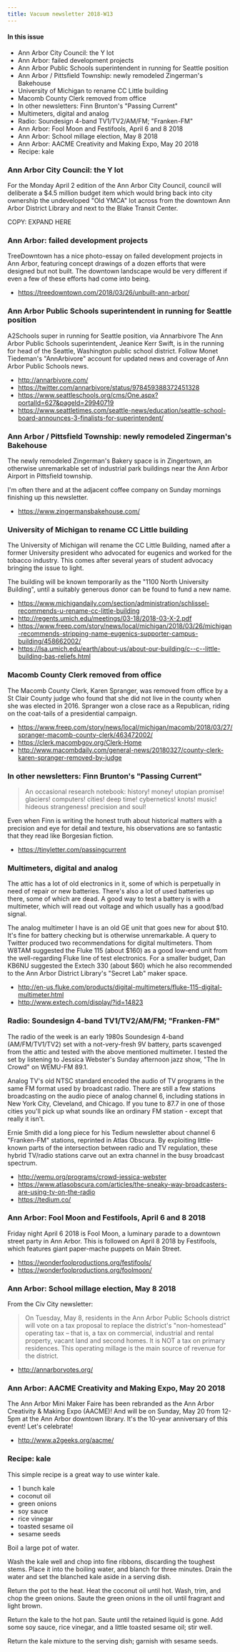 ```yaml
---
title: Vacuum newsletter 2018-W13
---
```


#### In this issue

* Ann Arbor City Council: the Y lot
* Ann Arbor: failed development projects
* Ann Arbor Public Schools superintendent in running for Seattle position
* Ann Arbor / Pittsfield Township: newly remodeled Zingerman's Bakehouse
* University of Michigan to rename CC Little building
* Macomb County Clerk removed from office
* In other newsletters: Finn Brunton's "Passing Current"
* Multimeters, digital and analog
* Radio: Soundesign 4-band TV1/TV2/AM/FM; "Franken-FM"
* Ann Arbor: Fool Moon and Festifools, April 6 and 8 2018
* Ann Arbor: School millage election, May 8 2018
* Ann Arbor: AACME Creativity and Making Expo, May 20 2018
* Recipe: kale

### Ann Arbor City Council: the Y lot

For the Monday April 2 edition of the Ann Arbor City Council, council
will deliberate a $4.5 million budget item which would bring back
into city ownership the undeveloped "Old YMCA" lot across from the
downtown Ann Arbor District Library and next to the Blake Transit Center.

COPY: EXPAND HERE

### Ann Arbor: failed development projects

TreeDowntown has a nice photo-essay on failed development projects in
Ann Arbor, featuring concept drawings of a dozen efforts that were
designed but not built. The downtown landscape would be very different
if even a few of these efforts had come into being.

* https://treedowntown.com/2018/03/26/unbuilt-ann-arbor/

### Ann Arbor Public Schools superintendent in running for Seattle position

A2Schools super in running for Seattle position, via Annarbivore
The Ann Arbor Public Schools superintendent, Jeanice Kerr Swift,
is in the running for head of the Seattle, Washington public 
school district. Follow Monet Tiedeman's "AnnArbivore" account
for updated news and coverage of Ann Arbor Public Schools news.

* http://annarbivore.com/
* https://twitter.com/annarbivore/status/978459388372451328
* https://www.seattleschools.org/cms/One.aspx?portalId=627&pageId=29940719
* https://www.seattletimes.com/seattle-news/education/seattle-school-board-announces-3-finalists-for-superintendent/

### Ann Arbor / Pittsfield Township: newly remodeled Zingerman's Bakehouse

The newly remodeled Zingerman's Bakery space is in Zingertown, an
otherwise unremarkable set of industrial park buildings near the 
Ann Arbor Airport in Pittsfield township.

I'm often there and at the adjacent coffee company on Sunday mornings
finishing up this newsletter.

* https://www.zingermansbakehouse.com/

### University of Michigan to rename CC Little building

The University of Michigan will rename the CC Little Building,
named after a former University president who advocated for
eugenics and worked for the tobacco industry. This comes after
several years of student advocacy bringing the issue to light.

The building will be known temporarily as the "1100 North University Building",
until a suitably generous donor can be found to fund a new name.
 
* https://www.michigandaily.com/section/administration/schlissel-recommends-u-rename-cc-little-building
* http://regents.umich.edu/meetings/03-18/2018-03-X-2.pdf
* https://www.freep.com/story/news/local/michigan/2018/03/26/michigan-recommends-stripping-name-eugenics-supporter-campus-building/458662002/
* https://lsa.umich.edu/earth/about-us/about-our-building/c--c--little-building-bas-reliefs.html

### Macomb County Clerk removed from office

The Macomb County Clerk, Karen Spranger, was removed from office by
a St Clair County judge who found that she did not live in the
county when she was elected in 2016. Spranger won a close race as
a Republican, riding on the coat-tails of a presidential campaign.

* https://www.freep.com/story/news/local/michigan/macomb/2018/03/27/spranger-macomb-county-clerk/463472002/
* https://clerk.macombgov.org/Clerk-Home
* http://www.macombdaily.com/general-news/20180327/county-clerk-karen-spranger-removed-by-judge

### In other newsletters: Finn Brunton's "Passing Current"

> An occasional research notebook: history! money! utopian promise!
glaciers! computers! cities! deep time! cybernetics! knots! music!
hideous strangeness! precision and soul!

Even when Finn is writing the honest truth about historical matters
with a precision and eye for detail and texture, his observations
are so fantastic that they read like Borgesian fiction.  

* https://tinyletter.com/passingcurrent

### Multimeters, digital and analog

The attic has a lot of old electronics in it, some of which is
perpetually in need of repair or new batteries.  There's also a lot
of used batteries up there, some of which are dead.  A good way to
test a battery is with a multimeter, which will read out voltage
and which usually has a good/bad signal.

The analog multimeter I have is an old GE unit that goes new for
about $10. It's fine for battery checking but is otherwise unremarkable.
A query to Twitter produced two recommendations for digital
multimeters. Thom W8TAM suggested the Fluke 115 (about $160) as a
good low-end unit from the well-regarding Fluke line of test
electronics. For a smaller budget, Dan KB6NU suggested the Extech
330 (about $60) which he also recommended to the Ann Arbor District
Library's "Secret Lab" maker space.

* http://en-us.fluke.com/products/digital-multimeters/fluke-115-digital-multimeter.html
* http://www.extech.com/display/?id=14823

### Radio: Soundesign 4-band TV1/TV2/AM/FM; "Franken-FM"

The radio of the week is an early 1980s Soundesign 4-band (AM/FM/TV1/TV2)
set with a not-very-fresh 9V battery, parts scavenged from the attic
and tested with the above mentioned multimeter.  I tested the set
by listening to Jessica Webster's Sunday afternoon jazz show, "The
In Crowd" on WEMU-FM 89.1.

Analog TV's old NTSC standard encoded the audio of TV programs in
the same FM format used by broadcast radio. There are still a few
stations broadcasting on the audio piece of analog channel 6,
including stations in New York City, Cleveland, and Chicago. If you
tune to 87.7 in one of those cities you'll pick up what sounds like an
ordinary FM station - except that really it isn't.

Ernie Smith did a long piece for his Tedium newsletter about channel
6 "Franken-FM" stations, reprinted in Atlas Obscura. By exploiting
little-known parts of the intersection between radio and TV regulation,
these hybrid TV/radio stations carve out an extra channel in the busy
broadcast spectrum.

* http://wemu.org/programs/crowd-jessica-webster
* https://www.atlasobscura.com/articles/the-sneaky-way-broadcasters-are-using-tv-on-the-radio
* https://tedium.co/

### Ann Arbor: Fool Moon and Festifools, April 6 and 8 2018

Friday night April 6 2018 is Fool Moon, a luminary parade
to a downtown street party in Ann Arbor. This is followed
on April 8 2018 by Festifools, which features giant 
paper-mache puppets on Main Street.

* https://wonderfoolproductions.org/festifools/
* https://wonderfoolproductions.org/foolmoon/

### Ann Arbor: School millage election, May 8 2018

From the Civ City newsletter:

> On Tuesday, May 8, residents in the Ann Arbor Public Schools
district will vote on a tax proposal to replace the district's
"non-homestead" operating tax – that is, a tax on commercial,
industrial and rental property, vacant land and second homes. It
is NOT a tax on primary residences. This operating millage is the
main source of revenue for the district. 

* http://annarborvotes.org/

### Ann Arbor: AACME Creativity and Making Expo, May 20 2018

The Ann Arbor Mini Maker Faire has been rebranded as the Ann Arbor
Creativity & Making Expo (AACME)! And will be on Sunday, May 20
from 12-5pm at the Ann Arbor downtown library. It's the 10-year
anniversary of this event! Let's celebrate!

* http://www.a2geeks.org/aacme/

### Recipe: kale

This simple recipe is a great way to use winter kale.

* 1 bunch kale
* coconut oil
* green onions
* soy sauce
* rice vinegar
* toasted sesame oil
* sesame seeds

Boil a large pot of water.

Wash the kale well and chop into fine ribbons, discarding
the toughest stems. Place it into the boiling water, and
blanch for three minutes. Drain the water and set the blanched
kale aside in a serving dish.

Return the pot to the heat. Heat the coconut oil until
hot. Wash, trim, and chop the green onions. Saute the green
onions in the oil until fragrant and light brown. 

Return the kale to the hot pan. Saute until the retained
liquid is gone. Add some soy sauce, rice vinegar, and a
little toasted sesame oil; stir well. 

Return the kale mixture to the serving dish; garnish with
sesame seeds.
